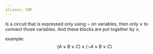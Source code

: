 ```yaml
---
aliases; CNF
---
```


Is a circuit that is expressed only using $\neg$ on variables, then only $\lor$ to connect those variables. And these blocks are put together by $\land$.

example:
$$(A \vee B \vee C ) \wedge (\neg A \vee B \vee C)$$